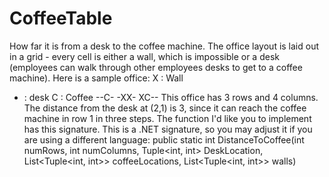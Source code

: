 # CoffeeTable

How far it is from a desk to the coffee machine. 
The office layout is laid out in a grid - every cell is either a wall, which is impossible or a desk (employees can walk through other employees desks to get to a coffee machine). 
Here is a sample office: 
X : Wall 
- : desk 
C : Coffee 
--C- 
-XX- 
XC-- 
This office has 3 rows and 4 columns. 
The distance from the desk at (2,1) is 3, since it can reach the coffee machine in row 1 in three steps. The function I'd like you to implement has this signature. This is a .NET signature, so you may adjust it if you are using a different language: public static int DistanceToCoffee(int numRows, int numColumns, Tuple<int, int> DeskLocation, List<Tuple<int, int>> coffeeLocations, List<Tuple<int, int>> walls)
